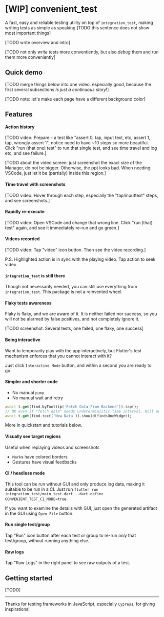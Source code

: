 # [WIP] convenient_test

A fast, easy and reliable testing utility on top of `integration_test`, making writing tests as simple as speaking [TODO this sentence does not show most important things]

[TODO write overview and intro]

[TODO not only *write* tests more conventiently, but also *debug* them and *run* them more conveniently]

## Quick demo

[TODO merge things below into one video. especially good, because the first several subsections *is just a continuous story*!]

[TODO note: let's make each page have a different background color]

## Features

#### Action history

[TODO video: Prepare - a test like "assert 0, tap, input text, etc, assert 1, tap, wrongly assert 1", notice need to have ~10 steps so more beautiful. Click "run (that one) test" to run that single test, and see time travel and log etc, and see failure.]

[TODO about the video screen: just screenshot the exact size of the Manager, do not be bigger. Otherwise, the ppt looks bad. When needing VSCode, just let it be (partially) inside this region.]

#### Time travel with screenshots

[TODO video: Hover through each step, especially the "tap/inputtext" steps, and see screenshots.]

#### Rapidly re-execute

[TODO video: Open VSCode and change that wrong line. Click "run (that) test" again, and see it immediately re-run and go green.]

#### Videos recorded

[TODO video: Tap "video" icon button. Then see the video recording.]

P.S. Highlighted action is in sync with the playing video. Tap action to seek video.

#### `integration_test` is still there

Though not necessarily needed, you can still use everything from `integration_test`. This package is not a reinvented wheel.

#### Flaky tests awareness

Flaky is flaky, and we are aware of it. It is neither failed nor success, so you will not be alarmed by false positives, and not completely ignore it.

[TODO screenshot: Several tests, one failed, one flaky, one success]

#### Being interactive

Want to temporarily play with the app interactively, but Flutter's test mechanism enforces that you cannot interact with it?

Just click `Interactive Mode` button, and within a second you are ready to go.

#### Simpler and shorter code

* No manual `pump`
* No manual wait and retry

```dart
await t.get(find.byTooltip('Fetch Data From Backend')).tap();
// OK even if "fetch data" needs undeterministic time interval. Will automatically pump, wait and retry.
await t.get(find.text('New Data')).should(findsOneWidget);
```

More in quickstart and tutorials below.

#### Visually see target regions

Useful when replaying videos and screenshots

* `Mark`s have colored borders
* Gestures have visual feedbacks

#### CI / headless mode

This tool can be run without GUI and only produce log data, making it suitable to be run in a CI. Just run `flutter run integration_test/main_test.dart --dart-define CONVENIENT_TEST_CI_MODE=true`.

If you want to examine the details with GUI, just open the generated artifact in the GUI using `Open File` button.

#### Run single test/group

Tap "Run" icon button after each test or group to re-run *only* that test/group, without running anything else.

#### Raw logs

Tap "Raw Logs" in the right panel to see raw outputs of a test.

## Getting started

[TODO]

---

Thanks for testing frameworks in JavaScript, especially `Cypress`, for giving inspirations!


